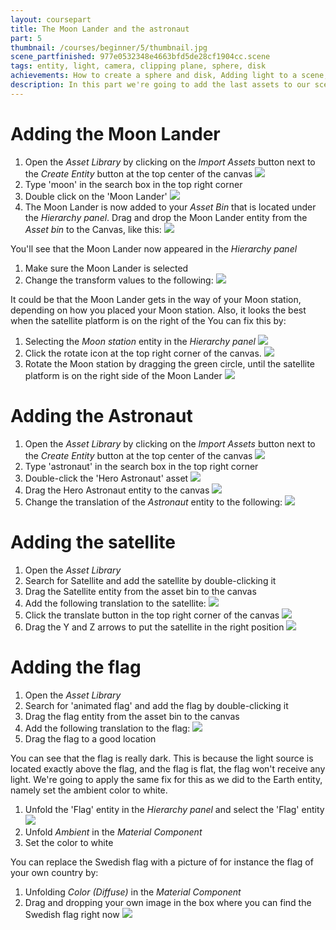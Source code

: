 ```yaml
---
layout: coursepart
title: The Moon Lander and the astronaut
part: 5
thumbnail: /courses/beginner/5/thumbnail.jpg
scene_partfinished: 977e0532348e4663bfd5de28cf1904cc.scene
tags: entity, light, camera, clipping plane, sphere, disk
achievements: How to create a sphere and disk, Adding light to a scene, Clipping plane of the camera
description: In this part we're going to add the last assets to our scene, which are The Moon Lander, the astronaut, the satellite and the flag.
---
```


# Adding the Moon Lander

1. Open the *Asset Library* by clicking on the *Import Assets* button next to the *Create Entity* button at the top center of the canvas
![](importassetbutton.jpg)
2. Type 'moon' in the search box in the top right corner
3. Double click on the 'Moon Lander'
![](addmoonlander.gif)
4. The Moon Lander is now added to your *Asset Bin* that is located under the *Hierarchy panel*. Drag and drop the Moon Lander entity from the *Asset bin* to the Canvas, like this:
![](addassettoscene.gif)

You'll see that the Moon Lander now appeared in the *Hierarchy panel*

1. Make sure the Moon Lander is selected
2. Change the transform values to the following:
![](moonlandertransform.jpg)

It could be that the Moon Lander gets in the way of your Moon station, depending on how you placed your Moon station. Also, it looks the best when the satellite platform is on the right of the You can fix this by:

1. Selecting the *Moon station* entity in the *Hierarchy panel*
![](selectmoonstation.gif)
2. Click the rotate icon at the top right corner of the canvas.
![](rotateicon.gif)
3. Rotate the Moon station by dragging the green circle, until the satellite platform is on the right side of the Moon Lander
![](dragmoonstation.gif)

# Adding the Astronaut

1. Open the *Asset Library* by clicking on the *Import Assets* button next to the *Create Entity* button at the top center of the canvas
![](importassetbutton.jpg)
2. Type 'astronaut' in the search box in the top right corner
3. Double-click the 'Hero Astronaut' asset
![](addastronaut.gif)
4. Drag the Hero Astronaut entity to the canvas
![](addastronauttoscene.gif)
5. Change the translation of the *Astronaut* entity to the following:
![](astronauttranslation.jpg)

# Adding the satellite

1. Open the *Asset Library*
2. Search for Satellite and add the satellite by double-clicking it
3. Drag the Satellite entity from the asset bin to the canvas
4. Add the following translation to the satellite:
![](satellitetranslation.jpg)
5. Click the translate button in the top right corner of the canvas
![](transformbutton.gif)
6. Drag the Y and Z arrows to put the satellite in the right position
![](dragsatellite.gif)

# Adding the flag

1. Open the *Asset Library*
2. Search for 'animated flag' and add the flag by double-clicking it
3. Drag the flag entity from the asset bin to the canvas
4. Add the following translation to the flag:
![](flagtranslation.jpg)
5. Drag the flag to a good location

You can see that the flag is really dark. This is because the light source is located exactly above the flag, and the flag is flat, the flag won't receive any light. We're going to apply the same fix for this as we did to the Earth entity, namely set the ambient color to white.

1. Unfold the 'Flag' entity in the *Hierarchy panel* and select the 'Flag' entity
![](selectflag.gif)
2. Unfold *Ambient* in the *Material Component*
3. Set the color to white

You can replace the Swedish flag with a picture of for instance the flag of your own country by:
1. Unfolding *Color (Diffuse)* in the *Material Component*
2. Drag and dropping your own image in the box where you can find the Swedish flag right now
![](changeflag.jpg)
